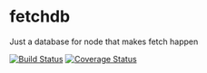 # fetchdb
Just a database for node that makes fetch happen

[![Build Status](https://travis-ci.org/Etskh/fetchdb.svg?branch=master)](https://travis-ci.org/Etskh/fetchdb)  [![Coverage Status](https://coveralls.io/repos/github/Etskh/fetchdb/badge.svg?branch=master)](https://coveralls.io/github/Etskh/fetchdb?branch=master)
